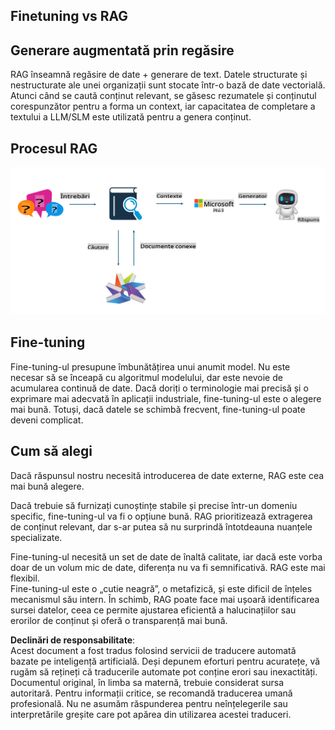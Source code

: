 ## Finetuning vs RAG

## Generare augmentată prin regăsire

RAG înseamnă regăsire de date + generare de text. Datele structurate și nestructurate ale unei organizații sunt stocate într-o bază de date vectorială. Atunci când se caută conținut relevant, se găsesc rezumatele și conținutul corespunzător pentru a forma un context, iar capacitatea de completare a textului a LLM/SLM este utilizată pentru a genera conținut.

## Procesul RAG
![FinetuningvsRAG](../../../../translated_images/rag.36e7cb856f120334d577fde60c6a5d7c5eecae255dac387669303d30b4b3efa4.ro.png)

## Fine-tuning
Fine-tuning-ul presupune îmbunătățirea unui anumit model. Nu este necesar să se înceapă cu algoritmul modelului, dar este nevoie de acumularea continuă de date. Dacă doriți o terminologie mai precisă și o exprimare mai adecvată în aplicații industriale, fine-tuning-ul este o alegere mai bună. Totuși, dacă datele se schimbă frecvent, fine-tuning-ul poate deveni complicat.

## Cum să alegi
Dacă răspunsul nostru necesită introducerea de date externe, RAG este cea mai bună alegere.

Dacă trebuie să furnizați cunoștințe stabile și precise într-un domeniu specific, fine-tuning-ul va fi o opțiune bună. RAG prioritizează extragerea de conținut relevant, dar s-ar putea să nu surprindă întotdeauna nuanțele specializate.

Fine-tuning-ul necesită un set de date de înaltă calitate, iar dacă este vorba doar de un volum mic de date, diferența nu va fi semnificativă. RAG este mai flexibil.  
Fine-tuning-ul este o „cutie neagră”, o metafizică, și este dificil de înțeles mecanismul său intern. În schimb, RAG poate face mai ușoară identificarea sursei datelor, ceea ce permite ajustarea eficientă a halucinațiilor sau erorilor de conținut și oferă o transparență mai bună.

**Declinări de responsabilitate**:  
Acest document a fost tradus folosind servicii de traducere automată bazate pe inteligență artificială. Deși depunem eforturi pentru acuratețe, vă rugăm să rețineți că traducerile automate pot conține erori sau inexactități. Documentul original, în limba sa maternă, trebuie considerat sursa autoritară. Pentru informații critice, se recomandă traducerea umană profesională. Nu ne asumăm răspunderea pentru neînțelegerile sau interpretările greșite care pot apărea din utilizarea acestei traduceri.